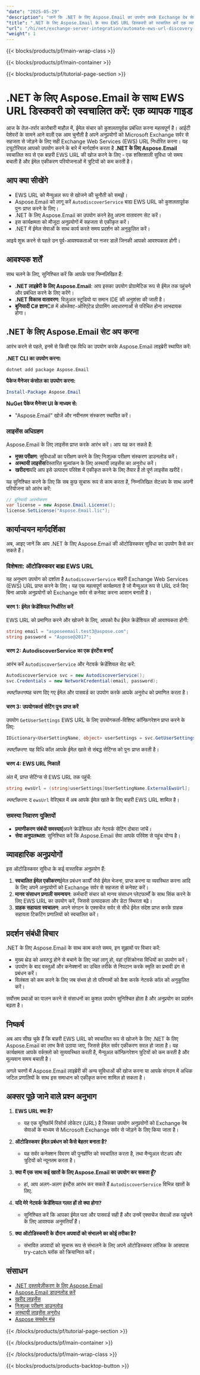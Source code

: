 ```yaml
---
"date": "2025-05-29"
"description": "जानें कि .NET के लिए Aspose.Email का उपयोग करके Exchange वेब सेवा URL की खोज को स्वचालित कैसे करें, जिससे आपके ईमेल एकीकरण कार्य कुशलतापूर्वक सुव्यवस्थित हो सकें।"
"title": ".NET के लिए Aspose.Email के साथ EWS URL डिस्कवरी को स्वचालित करें एक व्यापक गाइड"
"url": "/hi/net/exchange-server-integration/automate-ews-url-discovery-aspose-email-net/"
"weight": 1
---
```


{{< blocks/products/pf/main-wrap-class >}}

{{< blocks/products/pf/main-container >}}

{{< blocks/products/pf/tutorial-page-section >}}
# .NET के लिए Aspose.Email के साथ EWS URL डिस्कवरी को स्वचालित करें: एक व्यापक गाइड

आज के तेज़-तर्रार कारोबारी माहौल में, ईमेल संचार को कुशलतापूर्वक प्रबंधित करना महत्वपूर्ण है। आईटी पेशेवरों के सामने आने वाली एक आम चुनौती है अपने अनुप्रयोगों को Microsoft Exchange सर्वर से सहजता से जोड़ने के लिए सही Exchange Web Services (EWS) URL निर्धारित करना। यह ट्यूटोरियल आपको उपयोग करने के बारे में मार्गदर्शन करता है **.NET के लिए Aspose.Email** स्वचालित रूप से एक बाहरी EWS URL की खोज करने के लिए - एक शक्तिशाली सुविधा जो समय बचाती है और ईमेल एकीकरण परियोजनाओं में त्रुटियों को कम करती है।

## आप क्या सीखेंगे

- EWS URL को मैन्युअल रूप से खोजने की चुनौती को समझें।
- Aspose.Email को लागू करें `AutodiscoverService` बाह्य EWS URL को कुशलतापूर्वक पुनः प्राप्त करने के लिए।
- .NET के लिए Aspose.Email का उपयोग करने हेतु अपना वातावरण सेट करें।
- इस कार्यक्षमता को मौजूदा अनुप्रयोगों में सहजता से एकीकृत करें।
- .NET में ईमेल सेवाओं के साथ कार्य करते समय प्रदर्शन को अनुकूलित करें।

आइये शुरू करने से पहले उन पूर्व-आवश्यकताओं पर नजर डालें जिनकी आपको आवश्यकता होगी।

## आवश्यक शर्तें

साथ चलने के लिए, सुनिश्चित करें कि आपके पास निम्नलिखित हैं:

- **.NET लाइब्रेरी के लिए Aspose.Email**: आप इसका उपयोग प्रोग्रामेटिक रूप से ईमेल तक पहुंचने और प्रबंधित करने के लिए करेंगे।
- **.NET विकास वातावरण**: विज़ुअल स्टूडियो या समान IDE की अनुशंसा की जाती है।
- **बुनियादी C# ज्ञान**C# में ऑब्जेक्ट-ओरिएंटेड प्रोग्रामिंग अवधारणाओं से परिचित होना लाभदायक होगा।

## .NET के लिए Aspose.Email सेट अप करना

आरंभ करने से पहले, इनमें से किसी एक विधि का उपयोग करके Aspose.Email लाइब्रेरी स्थापित करें:

**.NET CLI का उपयोग करना:**

```bash
dotnet add package Aspose.Email
```

**पैकेज मैनेजर कंसोल का उपयोग करना:**

```powershell
Install-Package Aspose.Email
```

**NuGet पैकेज मैनेजर UI के माध्यम से:**

- "Aspose.Email" खोजें और नवीनतम संस्करण स्थापित करें।

### लाइसेंस अधिग्रहण

Aspose.Email के लिए लाइसेंस प्राप्त करके आरंभ करें। आप यह कर सकते हैं:

- **मुफ्त परीक्षण**: सुविधाओं का परीक्षण करने के लिए निःशुल्क परीक्षण संस्करण डाउनलोड करें।
- **अस्थायी लाइसेंस**विस्तारित मूल्यांकन के लिए अस्थायी लाइसेंस का अनुरोध करें।
- **खरीदना**यदि आप इसे उत्पादन परिवेश में एकीकृत करने के लिए तैयार हैं तो पूर्ण लाइसेंस खरीदें।

यह सुनिश्चित करने के लिए कि सब कुछ सुचारू रूप से काम करता है, निम्नलिखित सेटअप के साथ अपनी परियोजना को आरंभ करें:

```csharp
// बुनियादी आरंभीकरण
var license = new Aspose.Email.License();
license.SetLicense("Aspose.Email.lic");
```

## कार्यान्वयन मार्गदर्शिका

अब, आइए जानें कि आप .NET के लिए Aspose.Email की ऑटोडिस्कवर सुविधा का उपयोग कैसे कर सकते हैं।

### विशेषता: ऑटोडिस्कवर बाह्य EWS URL

यह अनुभाग उपयोग को दर्शाता है `AutodiscoverService` बाहरी Exchange Web Services (EWS) URL प्राप्त करने के लिए। यह एक महत्वपूर्ण कार्यक्षमता है जो मैन्युअल रूप से URL दर्ज किए बिना आपके अनुप्रयोगों को Exchange सर्वर से कनेक्ट करना आसान बनाती है।

#### चरण 1: ईमेल क्रेडेंशियल निर्धारित करें

EWS URL को प्रमाणित करने और खोजने के लिए, आपको वैध ईमेल क्रेडेंशियल की आवश्यकता होगी:

```csharp
string email = "asposeemail.test3@aspose.com";
string password = "Aspose@2017";
```

#### चरण 2: AutodiscoverService का एक इंस्टेंस बनाएँ

आरंभ करें `AutodiscoverService` और नेटवर्क क्रेडेंशियल सेट करें:

```csharp
AutodiscoverService svc = new AutodiscoverService();
svc.Credentials = new NetworkCredential(email, password);
```

*स्पष्टीकरण*यह चरण दिए गए ईमेल और पासवर्ड का उपयोग करके आपके अनुरोध को प्रमाणित करता है।

#### चरण 3: उपयोगकर्ता सेटिंग पुनः प्राप्त करें

उपयोग `GetUserSettings` EWS URL के लिए उपयोगकर्ता-विशिष्ट कॉन्फ़िगरेशन प्राप्त करने के लिए:

```csharp
IDictionary<UserSettingName, object> userSettings = svc.GetUserSettings(email, UserSettingName.ExternalEwsUrl).Settings;
```

*स्पष्टीकरण*: यह विधि कॉल आपके ईमेल खाते से संबद्ध सेटिंग्स को पुनः प्राप्त करती है।

#### चरण 4: EWS URL निकालें

अंत में, प्राप्त सेटिंग्स से EWS URL तक पहुंचें:

```csharp
string ewsUrl = (string)userSettings[UserSettingName.ExternalEwsUrl];
```

*स्पष्टीकरण*: द `ewsUrl` वेरिएबल में अब आपके ईमेल खाते के लिए बाहरी EWS URL शामिल है।

### समस्या निवारण युक्तियों

- **प्रमाणीकरण संबंधी समस्याएं**अपने क्रेडेंशियल और नेटवर्क सेटिंग दोबारा जांचें।
- **सेवा अनुपलब्धता**: सुनिश्चित करें कि Aspose.Email सेवा आपके परिवेश से पहुंच योग्य है।

## व्यावहारिक अनुप्रयोगों

इस ऑटोडिस्कवर सुविधा के कई वास्तविक अनुप्रयोग हैं:

1. **स्वचालित ईमेल एकीकरण**ईमेल प्रबंधन कार्यों जैसे ईमेल भेजना, प्राप्त करना या व्यवस्थित करना आदि के लिए अपने अनुप्रयोगों को Exchange सर्वर से सहजता से कनेक्ट करें।
2. **मानव संसाधन प्रणाली समन्वयन**: कर्मचारी संचार को मानव संसाधन प्लेटफार्मों के साथ सिंक करने के लिए EWS URL का उपयोग करें, जिससे उत्पादकता और डेटा स्थिरता बढ़े।
3. **ग्राहक सहायता स्वचालन**: अपने संगठन के एक्सचेंज सर्वर से सीधे ईमेल संदेश प्राप्त करके ग्राहक सहायता टिकटिंग प्रणालियों को स्वचालित करें।

## प्रदर्शन संबंधी विचार

.NET के लिए Aspose.Email के साथ काम करते समय, इन सुझावों पर विचार करें:

- मुख्य थ्रेड को अवरुद्ध होने से बचाने के लिए जहां लागू हो, वहां एसिंक्रोनस विधियों का उपयोग करें।
- उपयोग के बाद वस्तुओं और कनेक्शनों का उचित तरीके से निपटान करके स्मृति का प्रभावी ढंग से प्रबंधन करें।
- विलंबता को कम करने के लिए जब संभव हो तो परिणामों को कैश करके नेटवर्क कॉल को अनुकूलित करें।

सर्वोत्तम प्रथाओं का पालन करने से संसाधनों का कुशल उपयोग सुनिश्चित होता है और अनुप्रयोग का प्रदर्शन बढ़ता है।

## निष्कर्ष

अब आप सीख चुके हैं कि बाहरी EWS URL को स्वचालित रूप से खोजने के लिए .NET के लिए Aspose.Email का लाभ कैसे उठाया जाए, जिससे ईमेल सर्वर एकीकरण सरल हो जाता है। यह कार्यक्षमता आपके वर्कफ़्लो को सुव्यवस्थित करती है, मैन्युअल कॉन्फ़िगरेशन त्रुटियों को कम करती है और मूल्यवान समय बचाती है।

अगले चरणों में Aspose.Email लाइब्रेरी की अन्य सुविधाओं की खोज करना या आपके संगठन में अधिक जटिल प्रणालियों के साथ इस समाधान को एकीकृत करना शामिल हो सकता है।

## अक्सर पूछे जाने वाले प्रश्न अनुभाग

1. **EWS URL क्या है?**
   - यह एक यूनिफ़ॉर्म रिसोर्स लोकेटर (URL) है जिसका उपयोग अनुप्रयोगों को Exchange वेब सेवाओं के माध्यम से Microsoft Exchange सर्वर से जोड़ने के लिए किया जाता है।
   
2. **ऑटोडिस्कवर ईमेल प्रबंधन को कैसे बेहतर बनाता है?**
   - यह सर्वर कनेक्शन विवरण की पुनर्प्राप्ति को स्वचालित करता है, तथा मैन्युअल सेटअप और त्रुटियों को न्यूनतम करता है।
3. **क्या मैं एक साथ कई खातों के लिए Aspose.Email का उपयोग कर सकता हूँ?**
   - हां, आप अलग-अलग इंस्टैंस आरंभ कर सकते हैं `AutodiscoverService` विभिन्न खातों के लिए.
4. **यदि मेरे नेटवर्क क्रेडेंशियल गलत हों तो क्या होगा?**
   - सुनिश्चित करें कि आपका ईमेल पता और पासवर्ड सही हैं और उनमें एक्सचेंज सेवाओं तक पहुंचने के लिए आवश्यक अनुमतियाँ हैं।
5. **क्या ऑटोडिस्कवरी के दौरान अपवादों को संभालने का कोई तरीका है?**
   - संभावित अपवादों को सुचारू रूप से संभालने के लिए अपने ऑटोडिस्कवर लॉजिक के आसपास try-catch ब्लॉक को क्रियान्वित करें।

## संसाधन

- [.NET दस्तावेज़ीकरण के लिए Aspose.Email](https://reference.aspose.com/email/net/)
- [Aspose.Email डाउनलोड करें](https://releases.aspose.com/email/net/)
- [खरीद लाइसेंस](https://purchase.aspose.com/buy)
- [निःशुल्क परीक्षण डाउनलोड](https://releases.aspose.com/email/net/)
- [अस्थायी लाइसेंस अनुरोध](https://purchase.aspose.com/temporary-license/)
- [Aspose समर्थन मंच](https://forum.aspose.com/c/email/10)

{{< /blocks/products/pf/tutorial-page-section >}}

{{< /blocks/products/pf/main-container >}}

{{< /blocks/products/pf/main-wrap-class >}}

{{< blocks/products/products-backtop-button >}}